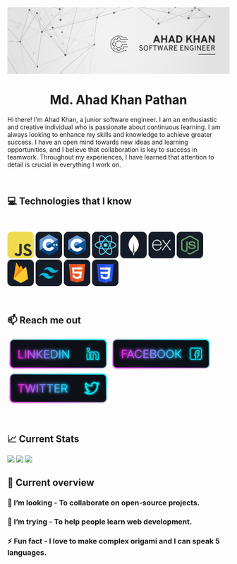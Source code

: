 <a href="https://www.linkedin.com/in/md-ahad-khan-pathan/">
<img src="./images/Ahad Khan LinkedIn Banner.png" />
</a>

<br/>

<h1 align="center"> Md. Ahad Khan Pathan </h1>
<P>Hi there! I'm Ahad Khan, a junior software engineer. I am an enthusiastic and creative individual who is passionate about continuous learning. I am always looking to enhance my skills and knowledge to achieve greater success. I have an open mind towards new ideas and learning opportunities, and I believe that collaboration is key to success in teamwork. Throughout my experiences, I have learned that attention to detail is crucial in everything I work on.</p>
  
<br/>

## :computer: Technologies that I know

<br>
<p>
<img src="./images/icons/JavaScript.png"/>
<img src="./images/icons/cpp.png"/>
<img src="./images/icons/c.png"/>

<img src="./images/icons/react.png"/>
<img src="./images/icons/mongo.png"/>
<img src="./images/icons/express.png"/>
<img src="./images/icons/node.png"/>

<img src="./images/icons/firebase.png"/>
<img src="./images/icons/tailwind.png"/>
<img src="./images/icons/HTML.png"/>
<img src="./images/icons/css.png"/>
</p>
<br/>

## :mailbox: Reach me out
[<img height="75" src="./images/icons/Linkedin.png">](https://www.linkedin.com/in/md-ahad-khan-pathan/)
[<img height="75" src="./images/icons/Facebook.png">](https://www.facebook.com/mdpk.ahad)
[<img height="75" src="./images/icons/Twitter.png">](https://www.linkedin.com/in/md-ahad-khan-pathan/)


<br />

## :chart_with_upwards_trend: Current Stats


<img width="50%"  src="https://github-readme-stats.vercel.app/api?username=MD-AHAD-KHAN-PATHAN&theme=tokyonight&show_icons=true&hide_border=true&count_private=true">
<img width="50%" src="https://github-readme-streak-stats.herokuapp.com/?user=MD-AHAD-KHAN-PATHAN&theme=tokyonight&hide_border=true">
<img width="100%" src="https://github-readme-stats.vercel.app/api/top-langs/?username=MD-AHAD-KHAN-PATHAN&theme=tokyonight&show_icons=true&hide_border=true&layout=compact">
<br />

## :eyes: Current overview
 
### 👯 I’m looking - To collaborate on open-source projects. 
### 🤔 I’m trying - To help people learn web development. 
### ⚡ Fun fact - I love to make complex origami and I can speak 5 languages.


<br />

